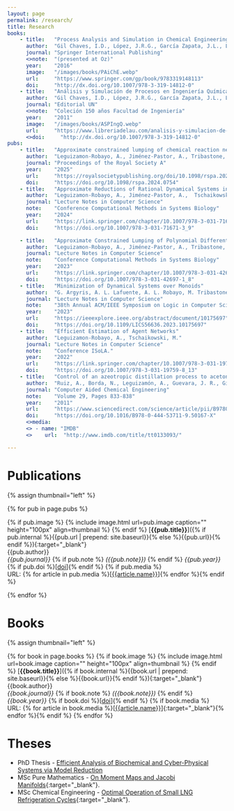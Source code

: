 ```yaml
---
layout: page
permalink: /research/
title: Research
books:
    - title:   "Process Analysis and Simulation in Chemical Engineering"
      author:  "Gil Chaves, I.D., López, J.R.G., García Zapata, J.L., Leguizamón Robayo, A., Rodríguez Niño, G."
      journal: "Springer International Publishing"
      <>note:  "(presented at Oz)"
      year:    "2016"
      image:   "/images/books/PAiChE.webp"
      url:     "https://www.springer.com/gp/book/9783319148113"
      doi:     "http://dx.doi.org/10.1007/978-3-319-14812-0"
    - title:   "Análisis y Simulación de Procesos en Ingeniería Química"
      author:  "Gil Chaves, I.D., López, J.R.G., García Zapata, J.L., Leguizamón Robayo, A."
      journal: "Editorial UN"
      <>note:  "Coleción 150 años Facultad de Ingeniería"
      year:    "2011"
      image:   "/images/books/ASPIngQ.webp"
      url:     "https://www.libreriadelau.com/analisis-y-simulacion-de-procesos-en-ingenieria-quimica/p"
      <>doi:     "http://dx.doi.org/10.1007/978-3-319-14812-0"
pubs:
    - title:   "Approximate constrained lumping of chemical reaction networks"
      author:  "Leguizamon-Robayo, A., Jiménez-Pastor, A., Tribastone, M.,  Tschaikowski, M., Vandin, A."
      journal: "Proceedings of the Royal Society A"
      year:    "2025"
      url:     "https://royalsocietypublishing.org/doi/10.1098/rspa.2024.0754"
      doi:     "https://doi.org/10.1098/rspa.2024.0754"
    - title:   "Approximate Reductions of Rational Dynamical Systems in CLUE"
      author:  "Leguizamon-Robayo, A., Jiménez-Pastor, A.,  Tschaikowski, M., Vandin, A."
      journal: "Lecture Notes in Computer Science"
      note:    "Conference Computational Methods in Systems Biology"
      year:    "2024"
      url:     "https://link.springer.com/chapter/10.1007/978-3-031-71671-3_9"
      doi:     "https://doi.org/10.1007/978-3-031-71671-3_9"

    - title:   "Approximate Constrained Lumping of Polynomial Differential Equations"
      author:  "Leguizamon-Robayo, A., Jiménez-Pastor, A., Tribastone, M., Tschaikowski, M., Vandin, A."
      journal: "Lecture Notes in Computer Science"
      note:    "Conference Computational Methods in Systems Biology"
      year:    "2023"
      url:     "https://link.springer.com/chapter/10.1007/978-3-031-42697-1_8"
      doi:     "https://doi.org/10.1007/978-3-031-42697-1_8"
    - title:   "Minimization of Dynamical Systems over Monoids"
      author:  "G. Argyris, A. L. Lafuente, A. L. Robayo, M. Tribastone, M. Tschaikowski and A. Vandin"
      journal: "Lecture Notes in Computer Science"
      note:    "38th Annual ACM/IEEE Symposium on Logic in Computer Science (LICS), pp. 1-14"
      year:    "2023"
      url:     "https://ieeexplore.ieee.org/abstract/document/10175697"
      doi:     "https://doi.org/10.1109/LICS56636.2023.10175697"
    - title:   "Efficient Estimation of Agent Networks"
      author:  "Leguizamon-Robayo, A., Tschaikowski, M."
      journal: "Lecture Notes in Computer Science"
      note:    "Conference ISoLA."
      year:    "2022"
      url:     "https://link.springer.com/chapter/10.1007/978-3-031-19759-8_13"
      doi:     "https://doi.org/10.1007/978-3-031-19759-8_13"
    - title:   "Control of an azeotropic distillation process to acetonitrile production"
      author:  "Ruiz, A., Borda, N., Leguizamón, A., Guevara, J. R., Gil C., I.D."
      journal: "Computer Aided Chemical Engineering"
      note:    "Volume 29, Pages 833-838"
      year:    "2011"
      url:     "https://www.sciencedirect.com/science/article/pii/B978044453711950167X?via%3Dihub"
      doi:     "https://doi.org/10.1016/B978-0-444-53711-9.50167-X"
      <>media:
      <> - name: "IMDB"
      <>    url:  "http://www.imdb.com/title/tt0133093/"

---
```


# Publications
{% assign thumbnail="left" %}

{% for pub in page.pubs %}

{% if pub.image %}
{% include image.html url=pub.image caption="" height="100px" align=thumbnail %}
{% endif %}
[**{{pub.title}}**]({% if pub.internal %}{{pub.url | prepend: site.baseurl}}{% else %}{{pub.url}}{% endif %}){:target="_blank"}<br />
{{pub.author}}<br />
*{{pub.journal}}*
{% if pub.note %} *({{pub.note}})*
{% endif %} *{{pub.year}}* {% if pub.doi %}[[doi]({{pub.doi}})]{% endif %}
{% if pub.media %}<br />URL: {% for article in pub.media %}[[{{article.name}}]({{article.url}})]{% endfor %}{% endif %}

{% endfor %}

# Books 
{% assign thumbnail="left" %}

{% for book in page.books %}
{% if book.image %}
{% include image.html url=book.image caption="" height="100px" align=thumbnail %}
{% endif %}
[**{{book.title}}**]({% if book.internal %}{{book.url | prepend: site.baseurl}}{% else %}{{book.url}}{% endif %}){:target="_blank"}<br />
{{book.author}}<br />
*{{book.journal}}*
{% if book.note %} *({{book.note}})*
{% endif %} *{{book.year}}* {% if book.doi %}[[doi]({{book.doi}})]{% endif %}
{% if book.media %}<br />URL: {% for article in book.media %}[[{{article.name}}]({{article.url}})]{:target="_blank"}{% endfor %}{% endif %}
{% endfor %}
<br/>

# Theses 
* PhD Thesis - [Efficient Analysis of Biochemical and Cyber-Physical Systems via Model Reduction](https://vbn.aau.dk/da/publications/efficient-analysis-of-biochemical-and-cyber-physical-systems-via-)
* MSc Pure Mathematics - [On Moment Maps and Jacobi Manifolds](https://repositorio.unal.edu.co/bitstream/handle/unal/79669/EncabezadoTesisMSc.pdf?sequence=2&isAllowed=y){:target="_blank"}. 
* MSc Chemical Engineering - [Optimal Operation of Small LNG Refrigeration Cycles](https://ntnuopen.ntnu.no/ntnu-xmlui/handle/11250/2413532){:target="_blank"}.
